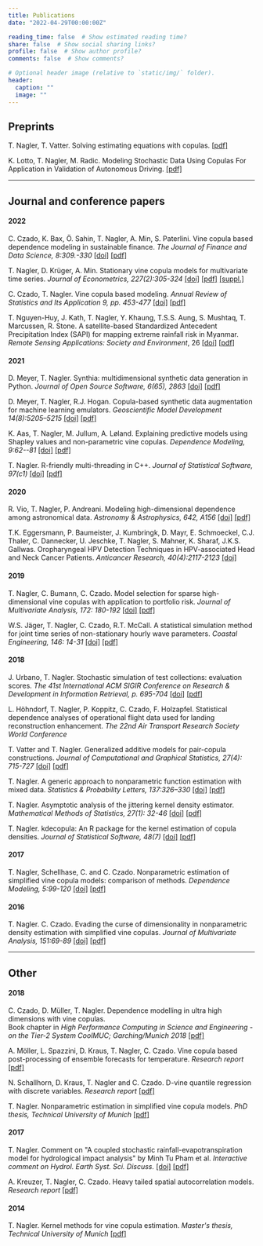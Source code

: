 ```yaml
---
title: Publications
date: "2022-04-29T00:00:00Z"

reading_time: false  # Show estimated reading time?
share: false  # Show social sharing links?
profile: false  # Show author profile?
comments: false  # Show comments?

# Optional header image (relative to `static/img/` folder).
header:
  caption: ""
  image: ""
---
```




## Preprints



T. Nagler, T. Vatter. Solving estimating equations with copulas. [[pdf]](http://arxiv.org/abs/1801.10576)  

K. Lotto, T. Nagler, M. Radic.
Modeling Stochastic Data Using Copulas For Application in Validation of Autonomous Driving.
[[pdf]](http://arxiv.org/abs/2210.13117) 

----------

## Journal and conference papers

#### 2022

C. Czado, K. Bax, Ö. Sahin, T. Nagler, A. Min, S. Paterlini.
Vine copula based dependence modeling in sustainable finance.
*The Journal of Finance and Data Science, 8:309.-330* [[doi]](https://doi.org/10.1016/j.jfds.2022.11.003) [[pdf]](https://reader.elsevier.com/reader/sd/pii/S2405918822000162?token=E8BFC7734FEAFD473AB3B49A88D7AEE3AC94D5D7446909CF12D61785F5DFB6F1A4479A2D3786AA7A5A8EB2C209E8B574&originRegion=eu-west-1&originCreation=20221117161144)

T. Nagler, D. Krüger, A. Min.
Stationary vine copula models for multivariate time series. 
*Journal of Econometrics, 227(2):305-324* [[doi]](https://www.sciencedirect.com/science/article/pii/S0304407621003043) [[pdf]](https://www.sciencedirect.com/science/article/pii/S0304407621003043/pdfft?md5=e36d67f4b050cf9813f5fdbe51578b08&pid=1-s2.0-S0304407621003043-main.pdf)  [[suppl.]](https://ars.els-cdn.com/content/image/1-s2.0-S0304407621003043-mmc1.pdf)

C. Czado, T. Nagler.
Vine copula based modeling. 
*Annual Review of Statistics and Its Application 9, pp. 453-477* [[doi]](http://www.annualreviews.org/eprint/DMMEJGSBDRJ8NQIM3CVY/full/10.1146/annurev-statistics-040220-101153) [[pdf]](http://www.annualreviews.org/eprint/DMMEJGSBDRJ8NQIM3CVY/full/10.1146/annurev-statistics-040220-101153)

T. Nguyen-Huy, J. Kath, T. Nagler, Y. Khaung, T.S.S. Aung, S. Mushtaq, T. Marcussen, R. Stone. 
A satellite-based Standardized Antecedent Precipitation Index (SAPI) for mapping extreme rainfall risk in Myanmar. 
*Remote Sensing Applications: Society and Environment*, 26 [[doi]](https://doi.org/10.1016/j.rsase.2022.100733) [[pdf]](https://pure.tudelft.nl/ws/files/117912721/1_s2.0_S2352938522000416_main.pdf)



#### 2021

D. Meyer, T. Nagler. 
Synthia: multidimensional synthetic data generation in Python. 
*Journal of Open Source Software, 6(65), 2863* [[doi]](https://joss.theoj.org/papers/10.21105/joss.02863) [[pdf]](https://joss.theoj.org/papers/10.21105/joss.02863) 

D. Meyer, T. Nagler, R.J. Hogan. 
Copula-based synthetic data augmentation for machine learning emulators.
*Geoscientific Model Development 14(8):5205–5215*  [[doi]](https://gmd.copernicus.org/articles/14/5205/2021/)  [[pdf]](https://arxiv.org/abs/2012.09037)  

K. Aas, T. Nagler, M. Jullum, A. Løland.
Explaining predictive models using Shapley values and non-parametric vine copulas. 
*Dependence Modeling, 9:62--81* [[doi]](https://doi.org/10.1515/demo-2021-0103) [[pdf]](https://doi.org/10.1515/demo-2021-0103)


T. Nagler.
R-friendly multi-threading in C++.
_Journal of Statistical Software, 97(c1)_  [[doi]](<https://www.jstatsoft.org/article/view/v097c01>) [[pdf]](https://www.jstatsoft.org/article/view/v097c01)  

#### 2020

R. Vio, T. Nagler, P. Andreani. 
Modeling high-dimensional dependence among astronomical data. 
*Astronomy & Astrophysics, 642, A156* [[doi]](<https://www.aanda.org/articles/aa/abs/2020/10/aa38585-20/aa38585-20.html>) [[pdf]](https://www.aanda.org/articles/aa/pdf/2020/10/aa38585-20.pdf)

T.K. Eggersmann,  P. Baumeister, J. Kumbringk, D. Mayr, E. Schmoeckel, C.J. Thaler, C. Dannecker,  U. Jeschke, T. Nagler, S. Mahner,  K. Sharaf, J.K.S. Gallwas.
Oropharyngeal HPV Detection Techniques in HPV-associated Head and Neck Cancer Patients.
*Anticancer Research, 40(4):2117-2123* [[doi]](<https://www.ncbi.nlm.nih.gov/pubmed/32234904?dopt=Abstract>)

#### 2019

T. Nagler, C. Bumann, C. Czado. 
Model selection for sparse high-dimensional vine copulas with application to portfolio risk.
*Journal of Multivariate Analysis, 172: 180-192* 
[[doi]](https://doi.org/10.1016/j.jmva.2019.03.004) [[pdf]](https://arxiv.org/abs/1801.09739)  

W.S. Jäger, T. Nagler, C. Czado, R.T. McCall.
A statistical simulation method for joint time series of non-stationary hourly wave parameters. 
*Coastal Engineering, 146: 14-31* [[doi]](https://www.sciencedirect.com/science/article/pii/S0378383918301777) [[pdf]](http://arxiv.org/abs/1810.12389) 

#### 2018

J. Urbano, T. Nagler.
Stochastic simulation of test collections: evaluation scores.
*The 41st International ACM SIGIR Conference on Research & Development in Information Retrieval, p. 695-704* 
[[doi]](https://dl.acm.org/citation.cfm?doid=3209978.3210043) [[pdf]](http://julian-urbano.info/files/publications/065-stochastic-simulation-test-collections-evaluation-scores.pdf) 

L. Höhndorf, T. Nagler, P. Koppitz, C. Czado, F. Holzapfel. 
Statistical dependence analyses of operational flight data used for landing reconstruction enhancement.
 *The 22nd Air Transport Research Society World Conference*

T. Vatter and T. Nagler.
Generalized additive models for pair-copula constructions.
*Journal of Computational and Graphical Statistics, 27(4): 715-727* [[doi]](https://www.tandfonline.com/doi/full/10.1080/10618600.2018.1451338) [[pdf]](https://arxiv.org/abs/1608.01593) 

T. Nagler. 
A generic approach to nonparametric function estimation with mixed data.
*Statistics & Probability Letters, 137:326–330* 
[[doi]](https://www.sciencedirect.com/science/article/pii/S0167715218300853) [[pdf]](https://arxiv.org/abs/1704.07457)  

T. Nagler. 
Asymptotic analysis of the jittering kernel density estimator.
*Mathematical Methods of Statistics, 27(1): 32-46* 
[[doi]](https://link.springer.com/article/10.3103/S1066530718010027) [[pdf]](https://arxiv.org/abs/1705.05431) 

T. Nagler. 
kdecopula: An R package for the kernel estimation of copula densities.
*Journal of Statistical Software, 48(7)* 
[[doi]](https://www.jstatsoft.org/article/view/v084i07) [[pdf]](hhttps://www.jstatsoft.org/index.php/jss/article/view/v084i07/1211) 

#### 2017

T. Nagler, Schellhase, C. and C. Czado.
Nonparametric estimation of simplified vine copula models: comparison of methods.
*Dependence Modeling, 5:99-120* 
[[doi]](https://www.degruyter.com/view/j/demo.2017.5.issue-1/demo-2017-0007/demo-2017-0007.xml) [[pdf]](https://www.degruyter.com/document/doi/10.1515/demo-2017-0007/pdf)

#### 2016

T. Nagler. C. Czado.
Evading the curse of dimensionality in nonparametric density estimation with simplified vine copulas.
*Journal of Multivariate Analysis, 151:69-89* 
[[doi]](http://www.sciencedirect.com/science/article/pii/S0047259X16300471)  [[pdf]](https://arxiv.org/abs/1503.03305)  


----------

## Other

#### 2018

C. Czado, D. Müller, T. Nagler. 
Dependence modelling in ultra high dimensions with vine copulas.   
Book chapter in *High Performance Computing in Science and Engineering - on the Tier-2 System CoolMUC; Garching/Munich 2018* [[pdf]](https://mediatum.ub.tum.de/doc/1439506/1439506.pdf) 

A. Möller, L. Spazzini, D. Kraus, T. Nagler, C. Czado. 
Vine copula based post-processing of ensemble forecasts for temperature.
*Research report* [[pdf]](http://arxiv.org/abs/1811.02255) 

N. Schallhorn, D. Kraus, T. Nagler and C. Czado. 
D-vine quantile regression with discrete variables.
*Research report* [[pdf]](http://arxiv.org/abs/1705.08310)


T. Nagler.
Nonparametric estimation in simplified vine copula models.
*PhD thesis, Technical University of Munich* [[pdf]](http://mediatum.ub.tum.de/node?id=1447138)  


#### 2017

T. Nagler.
Comment on "A coupled stochastic rainfall-evapotranspiration model for
hydrological impact analysis" by Minh Tu Pham et al. 
*Interactive comment on Hydrol. Earth Syst. Sci. Discuss.* 
[[doi]](http://www.hydrol-earth-syst-sci-discuss.net/hess-2017-161/hess-2017-161-RC1.pdf) [[pdf]](http://www.hydrol-earth-syst-sci-discuss.net/hess-2017-161/hess-2017-161-RC1-supplement.pdf) 

A. Kreuzer, T. Nagler, C. Czado. Heavy tailed spatial autocorrelation models.
*Research report* [[pdf]](https://arxiv.org/abs/1707.03165)


#### 2014


T. Nagler. Kernel methods for vine copula estimation.
*Master's thesis, Technical University of Munich* [[pdf]](https://mediatum.ub.tum.de/node?id=1231221)  
